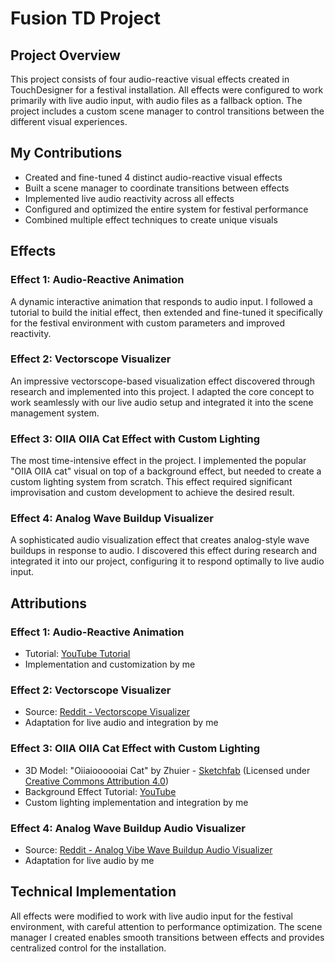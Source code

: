 # Fusion TD Project

## Project Overview

This project consists of four audio-reactive visual effects created in TouchDesigner for a festival installation. All effects were configured to work primarily with live audio input, with audio files as a fallback option. The project includes a custom scene manager to control transitions between the different visual experiences.

## My Contributions

- Created and fine-tuned 4 distinct audio-reactive visual effects
- Built a scene manager to coordinate transitions between effects
- Implemented live audio reactivity across all effects
- Configured and optimized the entire system for festival performance
- Combined multiple effect techniques to create unique visuals

## Effects

### Effect 1: Audio-Reactive Animation

A dynamic interactive animation that responds to audio input. I followed a tutorial to build the initial effect, then extended and fine-tuned it specifically for the festival environment with custom parameters and improved reactivity.

### Effect 2: Vectorscope Visualizer

An impressive vectorscope-based visualization effect discovered through research and implemented into this project. I adapted the core concept to work seamlessly with our live audio setup and integrated it into the scene management system.

### Effect 3: OIIA OIIA Cat Effect with Custom Lighting

The most time-intensive effect in the project. I implemented the popular "OIIA OIIA cat" visual on top of a background effect, but needed to create a custom lighting system from scratch. This effect required significant improvisation and custom development to achieve the desired result.

### Effect 4: Analog Wave Buildup Visualizer

A sophisticated audio visualization effect that creates analog-style wave buildups in response to audio. I discovered this effect during research and integrated it into our project, configuring it to respond optimally to live audio input.

## Attributions

### Effect 1: Audio-Reactive Animation
- Tutorial: [YouTube Tutorial](https://www.youtube.com/watch?v=R7sAomk2vR4)
- Implementation and customization by me

### Effect 2: Vectorscope Visualizer
- Source: [Reddit - Vectorscope Visualizer](https://www.reddit.com/r/TouchDesigner/comments/158zi3c/vectorscope_visualizer_free_toe/)
- Adaptation for live audio and integration by me

### Effect 3: OIIA OIIA Cat Effect with Custom Lighting
- 3D Model: "Oiiaioooooiai Cat" by Zhuier - [Sketchfab](https://skfb.ly/prRXD) (Licensed under [Creative Commons Attribution 4.0](http://creativecommons.org/licenses/by/4.0/))
- Background Effect Tutorial: [YouTube](https://www.youtube.com/watch?v=NJE48IVzNVc)
- Custom lighting implementation and integration by me

### Effect 4: Analog Wave Buildup Audio Visualizer
- Source: [Reddit - Analog Vibe Wave Buildup Audio Visualizer](https://www.reddit.com/r/TouchDesigner/comments/158xpwv/analog_vibe_wave_buildup_audio_visualizer_free_toe/)
- Adaptation for live audio by me

## Technical Implementation

All effects were modified to work with live audio input for the festival environment, with careful attention to performance optimization. The scene manager I created enables smooth transitions between effects and provides centralized control for the installation.
